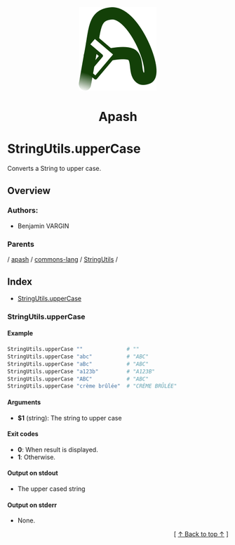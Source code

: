 
<div align='center' id='apash-top'>
  <a href='https://github.com/hastec-fr/apash'>
    <img alt='apash-logo' src='../../../../../../../assets/apash-logo.svg'/>
  </a>

  # Apash
</div>

# StringUtils.upperCase

Converts a String to upper case.

## Overview

### Authors:
* Benjamin VARGIN

### Parents
<!-- apash.parentBegin -->
[](../../../../.md) / [apash](../../../apash.md) / [commons-lang](../../commons-lang.md) / [StringUtils](../StringUtils.md) / 
<!-- apash.parentEnd -->

## Index

* [StringUtils.upperCase](#stringutilsuppercase)

### StringUtils.upperCase

#### Example

```bash
StringUtils.upperCase ""              # ""
StringUtils.upperCase "abc"           # "ABC"
StringUtils.upperCase "aBc"           # "ABC"
StringUtils.upperCase "a123b"         # "A123B"
StringUtils.upperCase "ABC"           # "ABC"
StringUtils.upperCase "crème brûlée"  # "CRÈME BRÛLÉE"
```

#### Arguments

* **$1** (string): The string to upper case

#### Exit codes

* **0**: When result is displayed.
* **1**: Otherwise.

#### Output on stdout

* The upper cased string

#### Output on stderr

* None.


  <div align='right'>[ <a href='#apash-top'>↑ Back to top ↑</a> ]</div>

